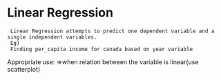 # Linear Regression 
     Linear Regression attempts to predict one dependent variable and a single independent variables.
     Eg)
     Finding per_capita income for canada based on year variable
     
   Appropriate use:
   =>when relation between the variable is linear(use scatterplot)
